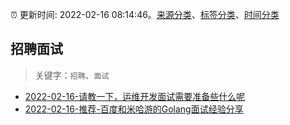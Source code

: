 :alarm_clock: 更新时间: 2022-02-16 08:14:46。[来源分类](../README.md)、[标签分类](../TAGS.md)、[时间分类](../TIMELINE.md)

## 招聘面试


> 关键字：`招聘`、`面试`



- [2022-02-16-请教一下，运维开发面试需要准备些什么呢](https://www.v2ex.com/t/834265) 
- [2022-02-16-推荐-百度和米哈游的Golang面试经验分享](https://toutiao.io/k/q0sox0k) 